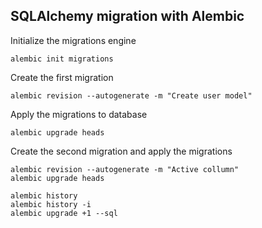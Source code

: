 ## SQLAlchemy migration with Alembic


Initialize the migrations engine

```
alembic init migrations
```

Create the first migration
```
alembic revision --autogenerate -m "Create user model"
``` 

Apply the migrations to database
```
alembic upgrade heads
```

Create the second migration and apply the migrations
```
alembic revision --autogenerate -m "Active collumn"
alembic upgrade heads
```

```
alembic history
alembic history -i
alembic upgrade +1 --sql
```
